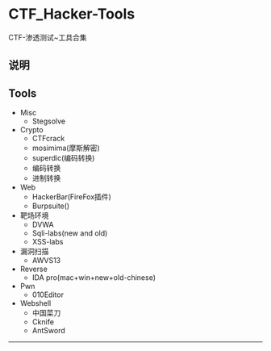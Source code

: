 # CTF_Hacker-Tools
CTF-渗透测试~工具合集
## 说明
## Tools
- Misc
   - Stegsolve
- Crypto
   - CTFcrack
   - mosimima(摩斯解密)
   - superdic(编码转换)
   - 编码转换
   - 进制转换
- Web
   - HackerBar(FireFox插件)
   - Burpsuite()
- 靶场环境
   - DVWA
   - Sqli-labs(new and old)
   - XSS-labs
- 漏洞扫描
   - AWVS13
- Reverse
   - IDA pro(mac+win+new+old-chinese)
- Pwn
   - 010Editor
- Webshell
   - 中国菜刀
   - Cknife
   - AntSword
----------
   
 
 
 
 
